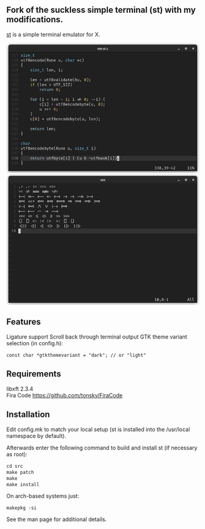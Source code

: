 Fork of the suckless simple terminal (st) with my modifications.
----------------------------------------------------------------
[st](https://st.suckless.org/) is a simple terminal emulator for X.

![Example 0](https://github.com/zherlitsyn/st/blob/master/image0.png "Example 0")
![Example 1](https://github.com/zherlitsyn/st/blob/master/image1.png "Example 1")

Features
--------
Ligature support
Scroll back through terminal output
GTK theme variant selection (in config.h):

    const char *gtkthemevariant = "dark"; // or "light"

Requirements
------------
libxft 2.3.4 \
Fira Code https://github.com/tonsky/FiraCode

Installation
------------
Edit config.mk to match your local setup (st is installed into
the /usr/local namespace by default).

Afterwards enter the following command to build and install st (if
necessary as root):

    cd src
    make patch
    make
    make install

On arch-based systems just:

    makepkg -si

See the man page for additional details.
